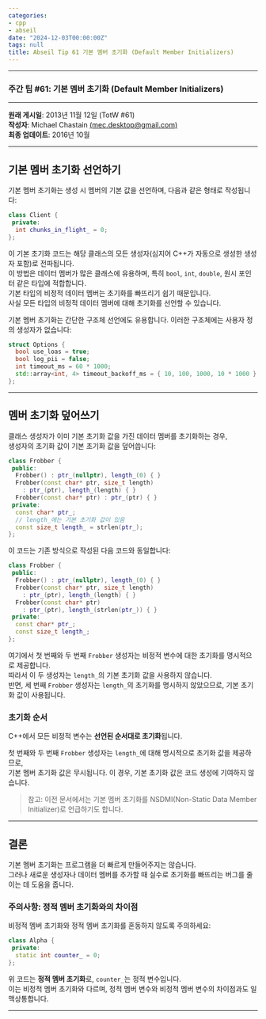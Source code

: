 ```yaml
---
categories:
- cpp
- abseil
date: "2024-12-03T00:00:00Z"
tags: null
title: Abseil Tip 61 기본 멤버 초기화 (Default Member Initializers)
---
```

---

### 주간 팁 #61: 기본 멤버 초기화 (Default Member Initializers)

---

**원래 게시일**: 2013년 11월 12일 (TotW #61)  
**작성자**: Michael Chastain [(mec.desktop@gmail.com)](mailto:mec.desktop@gmail.com)  
**최종 업데이트**: 2016년 10월  

---

## 기본 멤버 초기화 선언하기

기본 멤버 초기화는 생성 시 멤버의 기본 값을 선언하며, 다음과 같은 형태로 작성됩니다:

```cpp
class Client {
 private:
  int chunks_in_flight_ = 0;
};
```

이 기본 초기화 코드는 해당 클래스의 모든 생성자(심지어 C++가 자동으로 생성한 생성자 포함)로 전파됩니다.  
이 방법은 데이터 멤버가 많은 클래스에 유용하며, 특히 `bool`, `int`, `double`, 원시 포인터 같은 타입에 적합합니다.  
기본 타입의 비정적 데이터 멤버는 초기화를 빠뜨리기 쉽기 때문입니다.  
사실 모든 타입의 비정적 데이터 멤버에 대해 초기화를 선언할 수 있습니다.

기본 멤버 초기화는 간단한 구조체 선언에도 유용합니다. 이러한 구조체에는 사용자 정의 생성자가 없습니다:

```cpp
struct Options {
  bool use_loas = true;
  bool log_pii = false;
  int timeout_ms = 60 * 1000;
  std::array<int, 4> timeout_backoff_ms = { 10, 100, 1000, 10 * 1000 };
};
```

---

## 멤버 초기화 덮어쓰기

클래스 생성자가 이미 기본 초기화 값을 가진 데이터 멤버를 초기화하는 경우,  
생성자의 초기화 값이 기본 초기화 값을 덮어씁니다:

```cpp
class Frobber {
 public:
  Frobber() : ptr_(nullptr), length_(0) { }
  Frobber(const char* ptr, size_t length)
    : ptr_(ptr), length_(length) { }
  Frobber(const char* ptr) : ptr_(ptr) { }
 private:
  const char* ptr_;
  // length_에는 기본 초기화 값이 있음
  const size_t length_ = strlen(ptr_);
};
```

이 코드는 기존 방식으로 작성된 다음 코드와 동일합니다:

```cpp
class Frobber {
 public:
  Frobber() : ptr_(nullptr), length_(0) { }
  Frobber(const char* ptr, size_t length)
    : ptr_(ptr), length_(length) { }
  Frobber(const char* ptr)
    : ptr_(ptr), length_(strlen(ptr_)) { }
 private:
  const char* ptr_;
  const size_t length_;
};
```

여기에서 첫 번째와 두 번째 `Frobber` 생성자는 비정적 변수에 대한 초기화를 명시적으로 제공합니다.  
따라서 이 두 생성자는 `length_`의 기본 초기화 값을 사용하지 않습니다.  
반면, 세 번째 `Frobber` 생성자는 `length_`의 초기화를 명시하지 않았으므로, 기본 초기화 값이 사용됩니다.

### 초기화 순서

C++에서 모든 비정적 변수는 **선언된 순서대로 초기화**됩니다.

첫 번째와 두 번째 `Frobber` 생성자는 `length_`에 대해 명시적으로 초기화 값을 제공하므로,  
기본 멤버 초기화 값은 무시됩니다. 이 경우, 기본 초기화 값은 코드 생성에 기여하지 않습니다.

> 참고: 이전 문서에서는 기본 멤버 초기화를 NSDMI(Non-Static Data Member Initializer)로 언급하기도 합니다.

---

## 결론

기본 멤버 초기화는 프로그램을 더 빠르게 만들어주지는 않습니다.  
그러나 새로운 생성자나 데이터 멤버를 추가할 때 실수로 초기화를 빠뜨리는 버그를 줄이는 데 도움을 줍니다.

### 주의사항: 정적 멤버 초기화와의 차이점

비정적 멤버 초기화와 정적 멤버 초기화를 혼동하지 않도록 주의하세요:

```cpp
class Alpha {
 private:
  static int counter_ = 0;
};
```

위 코드는 **정적 멤버 초기화**로, `counter_`는 정적 변수입니다.  
이는 비정적 멤버 초기화와 다르며, 정적 멤버 변수와 비정적 멤버 변수의 차이점과도 일맥상통합니다.  

---